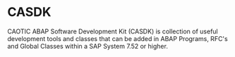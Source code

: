 # CASDK
CAOTIC ABAP Software Development Kit (CASDK) is collection of useful development tools and classes that can be added in ABAP Programs, RFC's and Global Classes within a SAP System 7.52 or higher.
